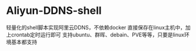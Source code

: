 # Aliyun-DDNS-shell
轻量化的shell脚本实现阿里云DDNS，不依赖docker
直接保存在linux主机中，加上crontab定时运行即可
支持ubuntu、群晖、debain、PVE等等，只要是linux环境基本都支持
